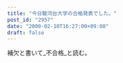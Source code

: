 ```yaml
---
title: "今日駿河台大学の合格発表でした。"
post_id: "2957"
date: "2000-02-10T16:27:00+09:00"
draft: false
---
```



補欠と書いて_不合格_と読む。

